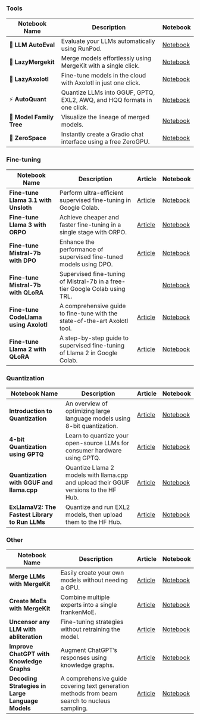 ### Tools

| Notebook Name | Description | Notebook |
| --- | --- | --- |
| 🧐 **LLM AutoEval** | Evaluate your LLMs automatically using RunPod. | [Notebook](https://colab.research.google.com/drive/1Igs3WZuXAIv9X0vwqiE90QlEPys8e8Oa?usp=sharing) |
| 🥱 **LazyMergekit** | Merge models effortlessly using MergeKit with a single click. | [Notebook](https://colab.research.google.com/drive/1obulZ1ROXHjYLn6PPZJwRR6GzgQogxxb?usp=sharing) |
| 🦎 **LazyAxolotl** | Fine-tune models in the cloud with Axolotl in just one click. | [Notebook](https://colab.research.google.com/drive/1TsDKNo2riwVmU55gjuBgB1AXVtRRfRHW?usp=sharing) |
| ⚡ **AutoQuant** | Quantize LLMs into GGUF, GPTQ, EXL2, AWQ, and HQQ formats in one click. | [Notebook](https://colab.research.google.com/drive/1b6nqC7UZVt8bx4MksX7s656GXPM-eWw4?usp=sharing) |
| 🌳 **Model Family Tree** | Visualize the lineage of merged models. | [Notebook](https://colab.research.google.com/drive/1s2eQlolcI1VGgDhqWIANfkfKvcKrMyNr?usp=sharing) |
| 🚀 **ZeroSpace** | Instantly create a Gradio chat interface using a free ZeroGPU. | [Notebook](https://colab.research.google.com/drive/1LcVUW5wsJTO2NGmozjji5CkC--646LgC) |

### Fine-tuning

| Notebook Name | Description | Article | Notebook |
| --- | --- | --- | --- |
| **Fine-tune Llama 3.1 with Unsloth** | Perform ultra-efficient supervised fine-tuning in Google Colab. | [Article](https://originshq.com/blog/fine-tune-llama-3-1-ultra-efficiently-with-unsloth/) | [Notebook](https://colab.research.google.com/drive/164cg_O7SV7G8kZr_JXqLd6VC7pd86-1Z?usp=sharing) |
| **Fine-tune Llama 3 with ORPO** | Achieve cheaper and faster fine-tuning in a single stage with ORPO. | [Article](https://originshq.com/blog/fine-tune-llama-3-with-orpo/) | [Notebook](https://colab.research.google.com/drive/1eHNWg9gnaXErdAa8_mcvjMupbSS6rDvi) |
| **Fine-tune Mistral-7b with DPO** | Enhance the performance of supervised fine-tuned models using DPO. | [Article](https://originshq.com/blog/boost-the-performance-of-supervised-fine-tuned-models-with-dpo/) | [Notebook](https://colab.research.google.com/drive/15iFBr1xWgztXvhrj5I9fBv20c7CFOPBE?usp=sharing) |
| **Fine-tune Mistral-7b with QLoRA** | Supervised fine-tuning of Mistral-7b in a free-tier Google Colab using TRL. |  | [Notebook](https://colab.research.google.com/drive/1o_w0KastmEJNVwT5GoqMCciH-18ca5WS?usp=sharing) |
| **Fine-tune CodeLlama using Axolotl** | A comprehensive guide to fine-tune with the state-of-the-art Axolotl tool. | [Article](https://originshq.com/blog/end-to-end-guide-to-the-state-of-the-art-tool-for-fine-tuning/) | [Notebook](https://colab.research.google.com/drive/1Xu0BrCB7IShwSWKVcfAfhehwjDrDMH5m?usp=sharing) |
| **Fine-tune Llama 2 with QLoRA** | A step-by-step guide to supervised fine-tuning of Llama 2 in Google Colab. | [Article](https://originshq.com/blog/step-by-step-guide-to-supervised-fine-tune-llama-2-in-google-colab/) | [Notebook](https://colab.research.google.com/drive/1PEQyJO1-f6j0S_XJ8DV50NkpzasXkrzd?usp=sharing) |

### Quantization

| Notebook Name | Description | Article | Notebook |
| --- | --- | --- | --- |
| **Introduction to Quantization** | An overview of optimizing large language models using 8-bit quantization. | [Article](https://originshq.com/blog/introduction-to-weight-quantization/) | [Notebook](https://colab.research.google.com/drive/1DPr4mUQ92Cc-xf4GgAaB6dFcFnWIvqYi?usp=sharing) |
| **4-bit Quantization using GPTQ** | Learn to quantize your open-source LLMs for consumer hardware using GPTQ. | [Article](https://originshq.com/blog/4-bit-llm-quantization-with-gptq/) | [Notebook](https://colab.research.google.com/drive/1lSvVDaRgqQp_mWK_jC9gydz6_-y6Aq4A?usp=sharing) |
| **Quantization with GGUF and llama.cpp** | Quantize Llama 2 models with llama.cpp and upload their GGUF versions to the HF Hub. | [Article](https://originshq.com/blog/quantize-llama-models-with-gguf-and-llama-cpp/) | [Notebook](https://colab.research.google.com/drive/1pL8k7m04mgE5jo2NrjGi8atB0j_37aDD?usp=sharing) |
| **ExLlamaV2: The Fastest Library to Run LLMs** | Quantize and run EXL2 models, then upload them to the HF Hub. | [Article](https://originshq.com/blog/exllamav2-the-fastest-library-to-run-llms/) | [Notebook](https://colab.research.google.com/drive/1yrq4XBlxiA0fALtMoT2dwiACVc77PHou?usp=sharing) |

### Other

| Notebook Name | Description | Article | Notebook |
| --- | --- | --- | --- |
| **Merge LLMs with MergeKit** | Easily create your own models without needing a GPU. | [Article](https://originshq.com/blog/merge-large-language-models-with-mergekit/) | [Notebook](https://colab.research.google.com/drive/1_JS7JKJAQozD48-LhYdegcuuZ2ddgXfr?usp=sharing) |
| **Create MoEs with MergeKit** | Combine multiple experts into a single frankenMoE. | [Article](https://originshq.com/blog/create-mixtures-of-experts-with-mergekit/) | [Notebook](https://colab.research.google.com/drive/1obulZ1ROXHjYLn6PPZJwRR6GzgQogxxb?usp=sharing) |
| **Uncensor any LLM with abliteration** | Fine-tuning strategies without retraining the model. | [Article](https://originshq.com/blog/uncensor-any-llm-with-abliteration/) | [Notebook](https://colab.research.google.com/drive/1VYm3hOcvCpbGiqKZb141gJwjdmmCcVpR?usp=sharing) |
| **Improve ChatGPT with Knowledge Graphs** | Augment ChatGPT’s responses using knowledge graphs. | [Article](https://originshq.com/blog/improve-chatgpt-with-knowledge-graphs/) | [Notebook](https://colab.research.google.com/drive/1mwhOSw9Y9bgEaIFKT4CLi0n18pXRM4cj?usp=sharing) |
| **Decoding Strategies in Large Language Models** | A comprehensive guide covering text generation methods from beam search to nucleus sampling. | [Article](https://originshq.com/blog/decoding-strategies-in-large-language-models/) | [Notebook](https://colab.research.google.com/drive/19CJlOS5lI29g-B3dziNn93Enez1yiHk2?usp=sharing) |
